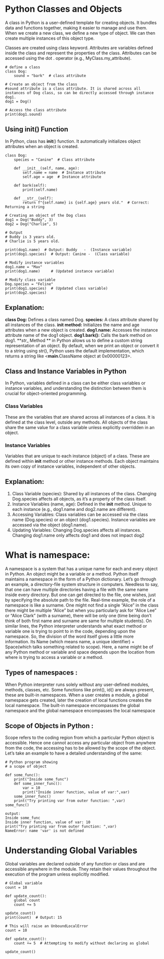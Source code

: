 # Python Classes and Objects

A class in Python is a user-defined template for creating objects. 
It bundles data and functions together, making it easier to manage and use them. 
When we create a new class, we define a new type of object. We can then create multiple instances of this object type.

Classes are created using class keyword. 
Attributes are variables defined inside the class and represent the properties of the class. 
Attributes can be accessed using the dot . operator (e.g., MyClass.my_attribute).
```
# define a class
class Dog:
    sound = "bark"  # class attribute

# Create an object from the class
#sound attribute is a class attribute. It is shared across all instances of Dog class, so can be directly accessed through instance dog1.
dog1 = Dog()

# Access the class attribute
print(dog1.sound)
```

## Using __init__() Function
In Python, class has __init__() function. It automatically initializes object attributes when an object is created.

```
class Dog:
    species = "Canine"  # Class attribute

    def __init__(self, name, age):
        self.name = name  # Instance attribute 
        self.age = age  # Instance attribute

    def bark(self):
        print(self.name)

    def __str__(self):
        return f"{self.name} is {self.age} years old."  # Correct: Returning a string

# Creating an object of the Dog class
dog1 = Dog("Buddy", 3)
dog2 = Dog("Charlie", 5)

# Output
# Buddy is 3 years old.
# Charlie is 5 years old.

print(dog1.name)  # Output: Buddy   -  (Instance variable)
print(dog1.species)  # Output: Canine -  (Class variable)

# Modify instance variables
dog1.name = "Max"
print(dog1.name)     # (Updated instance variable)

# Modify class variable
Dog.species = "Feline"
print(dog1.species)  # (Updated class variable)
print(dog2.species)

```

## Explanation:

**class Dog:** Defines a class named Dog.
**species:** A class attribute shared by all instances of the class.
**__init__ method:** Initializes the name and age attributes when a new object is created.
**dog1.name:** Accesses the instance attribute name of the dog1 object.
**dog1.bark():** Calls the bark method on dog1.
**_str__ Method ** in Python allows us to define a custom string representation of an object. 
By default, when we print an object or convert it to a string using str(), Python uses the default implementation,
which returns a string like <__main__.ClassName object at 0x00000123>.

## Class and Instance Variables in Python
In Python, variables defined in a class can be either class variables or instance variables, 
and understanding the distinction between them is crucial for object-oriented programming.

### Class Variables
These are the variables that are shared across all instances of a class. It is defined at the class level, outside any methods.
All objects of the class share the same value for a class variable unless explicitly overridden in an object.

### Instance Variables
Variables that are unique to each instance (object) of a class. These are defined within __init__ method or other instance methods. 
Each object maintains its own copy of instance variables, independent of other objects.

## Explanation:

1. Class Variable (species): Shared by all instances of the class. Changing Dog.species affects all objects, as it’s a property of the class itself.
2. Instance Variables (name, age): Defined in the __init__ method. Unique to each instance (e.g., dog1.name and dog2.name are different).
3. Accessing Variables: Class variables can be accessed via the class name (Dog.species) or an object (dog1.species).
   Instance variables are accessed via the object (dog1.name).
5. Updating Variables: Changing Dog.species affects all instances. Changing dog1.name only affects dog1 and does not impact dog2


# What is namespace:
A namespace is a system that has a unique name for each and every object in Python. An object might be a variable or a method. Python itself maintains a namespace in the form of a Python dictionary. Let’s go through an example, a directory-file system structure in computers. Needless to say, that one can have multiple directories having a file with the same name inside every directory. But one can get directed to the file, one wishes, just by specifying the absolute path to the file. 
Real-time example, the role of a namespace is like a surname. One might not find a single “Alice” in the class there might be multiple “Alice” but when you particularly ask for “Alice Lee” or “Alice Clark” (with a surname), there will be only one (time being don’t think of both first name and surname are same for multiple students).
On similar lines, the Python interpreter understands what exact method or variable one is trying to point to in the code, depending upon the namespace. So, the division of the word itself gives a little more information. Its Name (which means name, a unique identifier) + Space(which talks something related to scope). Here, a name might be of any Python method or variable and space depends upon the location from where is trying to access a variable or a method.

## Types of namespaces :
 
When Python interpreter runs solely without any user-defined modules, methods, classes, etc. Some functions like print(), id() are always present, these are built-in namespaces. When a user creates a module, a global namespace gets created, later the creation of local functions creates the local namespace. The built-in namespace encompasses the global namespace and the global namespace encompasses the local namespace

## Scope of Objects in Python :
 
Scope refers to the coding region from which a particular Python object is accessible. Hence one cannot access any particular object from anywhere from the code, the accessing has to be allowed by the scope of the object.
Let’s take an example to have a detailed understanding of the same: 

```
# Python program showing
# a scope of object

def some_func():
	print("Inside some_func")
	def some_inner_func():
		var = 10
		print("Inside inner function, value of var:",var)
	some_inner_func()
	print("Try printing var from outer function: ",var)
some_func()

output: 
Inside some_func
Inside inner function, value of var: 10
print("Try printing var from outer function: ",var)
NameError: name 'var' is not defined
```

# Understanding Global Variables
Global variables are declared outside of any function or class and are accessible anywhere in the module. They retain their values throughout the execution of the program unless explicitly modified.

```
# Global variable
count = 10

def update_count():
    global count
    count += 5

update_count()
print(count)  # Output: 15

# This will raise an UnboundLocalError
count = 10

def update_count():
    count += 5  # Attempting to modify without declaring as global

update_count()

```

